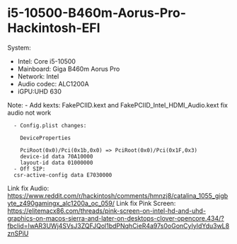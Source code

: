 # i5-10500-B460m-Aorus-Pro-Hackintosh-EFI


System:
+ Intel: Core i5-10500
+ Mainboard: Giga B460m Aorus Pro
+ Network: Intel
+ Audio codec: ALC1200A
+ iGPU:UHD 630


Note: - Add kexts: FakePCIID.kext and FakePCIID_Intel_HDMI_Audio.kext fix audio not work

      - Config.plist changes:

        DeviceProperties
        
        PciRoot(0x0)/Pci(0x1b,0x0) => PciRoot(0x0)/Pci(0x1F,0x3)
        device-id data 70A10000
        layout-id data 01000000
      - Off SIP:
      csr-active-config data E7030000
      
Link fix Audio: https://www.reddit.com/r/hackintosh/comments/hmnzj8/catalina_1055_gigbyte_z490gamingx_alc1200a_oc_059/ 
Link fix Pink Screen: https://elitemacx86.com/threads/pink-screen-on-intel-hd-and-uhd-graphics-on-macos-sierra-and-later-on-desktops-clover-opencore.434/?fbclid=IwAR3UWj4SVsJ3ZQFJQol1bdPNqhCieR4a97s0oGonCyIyldYdu3wL8znSPiU
